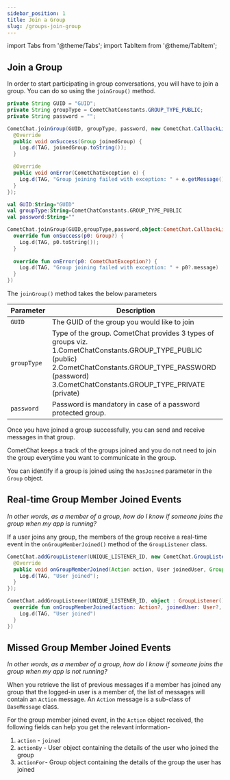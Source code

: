```yaml
---
sidebar_position: 1
title: Join a Group
slug: /groups-join-group
---
```


import Tabs from '@theme/Tabs';
import TabItem from '@theme/TabItem';

## Join a Group

In order to start participating in group conversations, you will have to join a group. You can do so using the `joinGroup()` method.

<Tabs>
<TabItem value="Java" label="Java">

```java
private String GUID = "GUID";
private String groupType = CometChatConstants.GROUP_TYPE_PUBLIC;
private String password = "";

CometChat.joinGroup(GUID, groupType, password, new CometChat.CallbackListener<Group>() {
  @Override
  public void onSuccess(Group joinedGroup) {
    Log.d(TAG, joinedGroup.toString());
  }

  @Override
  public void onError(CometChatException e) {
    Log.d(TAG, "Group joining failed with exception: " + e.getMessage());
  }
});
```
</TabItem>
<TabItem value="Kotlin" label="Kotlin">

```kotlin
val GUID:String="GUID"
val groupType:String=CometChatConstants.GROUP_TYPE_PUBLIC
val password:String=""

CometChat.joinGroup(GUID,groupType,password,object:CometChat.CallbackListener<Group>(){
  override fun onSuccess(p0: Group?) {
    Log.d(TAG, p0.toString());
  }
  
  override fun onError(p0: CometChatException?) {
    Log.d(TAG, "Group joining failed with exception: " + p0?.message)
  }
})
```
</TabItem>
</Tabs>

The `joinGroup()` method takes the below parameters

| Parameter   | Description                                                                                                                                                                                                                  |
| ----------- | ---------------------------------------------------------------------------------------------------------------------------------------------------------------------------------------------------------------------------- |
| `GUID`      | The GUID of the group you would like to join                                                                                                                                                                                 |
| `groupType` | Type of the group. CometChat provides 3 types of groups viz. 1.CometChatConstants.GROUP_TYPE_PUBLIC (public)<br />2.CometChatConstants.GROUP_TYPE_PASSWORD (password)<br />3.CometChatConstants.GROUP_TYPE_PRIVATE (private) |
| `password`  | Password is mandatory in case of a password protected group.                                                                                                                                                                 |


Once you have joined a group successfully, you can send and receive messages in that group.

CometChat keeps a track of the groups joined and you do not need to join the group everytime you want to communicate in the group.

You can identify if a group is joined using the `hasJoined` parameter in the `Group` object.

## Real-time Group Member Joined Events

_In other words, as a member of a group, how do I know if someone joins the group when my app is running?_

If a user joins any group, the members of the group receive a real-time event in the `onGroupMemberJoined()` method of the `GroupListener` class.

<Tabs>
<TabItem value="Java" label="Java">

```java
CometChat.addGroupListener(UNIQUE_LISTENER_ID, new CometChat.GroupListener() {
  @Override
  public void onGroupMemberJoined(Action action, User joinedUser, Group joinedGroup) {
    Log.d(TAG, "User joined");
  }
});
```
</TabItem>
<TabItem value="Kotlin" label="Kotlin">

```kotlin
CometChat.addGroupListener(UNIQUE_LISTENER_ID, object : GroupListener() {
  override fun onGroupMemberJoined(action: Action?, joinedUser: User?, joinedGroup: Group?) {
    Log.d(TAG, "User joined")
  }
})
```
</TabItem>
</Tabs>

## Missed Group Member Joined Events

_In other words, as a member of a group, how do I know if someone joins the group when my app is not running?_

When you retrieve the list of previous messages if a member has joined any group that the logged-in user is a member of, the list of messages will contain an `Action` message. An `Action` message is a sub-class of `BaseMessage` class.

For the group member joined event, in the `Action` object received, the following fields can help you get the relevant information-

1. `action` - `joined`
2. `actionBy` - User object containing the details of the user who joined the group
3. `actionFor`- Group object containing the details of the group the user has joined